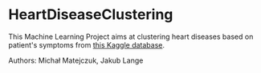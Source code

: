 # HeartDiseaseClustering

This Machine Learning Project aims at clustering heart diseases based on patient's symptoms from [this Kaggle database](https://www.kaggle.com/datasets/kingabzpro/heart-disease-patients?select=heart_disease_patients.csv).

Authors: Michał Matejczuk, Jakub Lange

